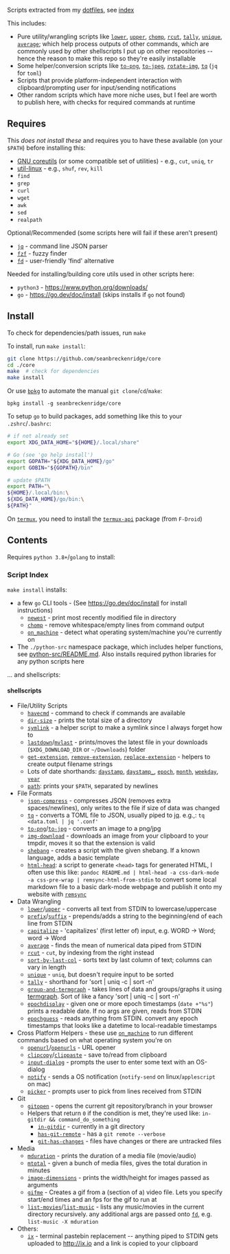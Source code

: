 Scripts extracted from my [dotfiles](https://github.com/seanbreckenridge/dotfiles), see [index](#script-index)

This includes:

- Pure utility/wrangling scripts like [`lower`](./shellscripts/lower), [`upper`](./shellscripts/upper), [`chomp`](./shellscripts/chomp), [`rcut`](./shellscripts/rcut), [`tally`](./shellscripts/tally), [`unique`](./shellscripts/unique), [`average`](./shellscripts/average); which help process outputs of other commands, which are commonly used by other shellscripts I put up on other repositories -- hence the reason to make this repo so they're easily installable
- Some helper/conversion scripts like [`to-png`](./shellscripts/to-png), [`to-jpeg`](./shellscripts/to-jpeg), [`rotate-img`](./shellscripts/rotate-img), [`tq`](./shellscripts/tq) (`jq` for `toml`)
- Scripts that provide platform-independent interaction with clipboard/prompting user for input/sending notifications
- Other random scripts which have more niche uses, but I feel are worth to publish here, with checks for required commands at runtime

## Requires

This _does not install these_ and requires you to have these available (on your `$PATH`) before installing this:

- [GNU coreutils](https://www.gnu.org/software/coreutils/) (or some compatible set of utilities) - e.g., `cut`, `uniq`, `tr`
- [util-linux](https://en.wikipedia.org/wiki/Util-linux) - e.g., `shuf`, `rev`, `kill`
- `find`
- `grep`
- `curl`
- `wget`
- `awk`
- `sed`
- `realpath`

Optional/Recommended (some scripts here will fail if these aren't present)

- [`jq`](https://stedolan.github.io/jq/) - command line JSON parser
- [`fzf`](https://github.com/junegunn/fzf#installation) - fuzzy finder
- [`fd`](https://github.com/sharkdp/fd#installation) - user-friendly 'find' alternative

Needed for installing/building core utils used in other scripts here:

- `python3` - <https://www.python.org/downloads/>
- `go` - <https://go.dev/doc/install> (skips installs if `go` not found)

## Install

To check for dependencies/path issues, run `make`

To install, run `make install`:

```bash
git clone https://github.com/seanbreckenridge/core
cd ./core
make  # check for dependencies
make install
```

Or use [`bpkg`](https://github.com/bpkg/bpkg) to automate the manual `git clone`/`cd`/`make`:

```
bpkg install -g seanbreckenridge/core
```

To setup `go` to build packages, add something like this to your `.zshrc`/`.bashrc`:

```bash
# if not already set
export XDG_DATA_HOME="${HOME}/.local/share"

# Go (see 'go help install')
export GOPATH="${XDG_DATA_HOME}/go"
export GOBIN="${GOPATH}/bin"

# update $PATH
export PATH="\
${HOME}/.local/bin:\
${XDG_DATA_HOME}/go/bin:\
${PATH}"
```

On [`termux`](https://termux.dev/en/), you need to install the [`termux-api`](https://github.com/termux/termux-api) package (from `F-Droid`)

## Contents

Requires `python 3.8+`/`golang` to install:

### Script Index

`make install` installs:

- a few `go` CLI tools - (See <https://go.dev/doc/install> for install instructions)
  - [`newest`](https://github.com/seanbreckenridge/newest) - print most recently modified file in directory
  - [`chomp`](https://github.com/seanbreckenridge/chomp) - remove whitespace/empty lines from command output
  - [`on_machine`](https://github.com/seanbreckenridge/on_machine) - detect what operating system/machine you're currently on
- The `./python-src` namespace package, which includes helper functions, see [python-src/README.md](./python-src/README.md). Also installs required python libraries for any python scripts here

... and shellscripts:

#### shellscripts

- File/Utility Scripts
  - [`havecmd`](./shellscripts/havecmd) - command to check if commands are available
  - [`dir-size`](./shellscripts/dir-size) - prints the total size of a directory
  - [`symlink`](./shellscripts/symlink) - a helper script to make a symlink since I always forget how to
  - [`lastdown`](./shellscripts/lastdown)/[`mvlast`](./shellscripts/mvlast) - prints/moves the latest file in your downloads (`$XDG_DOWNLOAD_DIR` or `~/Downloads`) folder
  - [`get-extension`](./shellscripts/get-extension), [`remove-extension`](./shellscripts/remove-extension), [`replace-extension`](./shellscripts/replace-extension) - helpers to create output filename strings
  - Lots of date shorthands: [`daystamp`](./shellscripts/daystamp), [`daystamp_`](./shellscripts/daystamp_), [`epoch`](./shellscripts/epoch), [`month`](./shellscripts/month), [`weekday`](./shellscripts/weekday), [`year`](./shellscripts/year)
  - [`path`](./shellscripts/path): prints your `$PATH`, separated by newlines
- File Formats
  - [`json-compress`](./shellscripts/json-compress) - compresses JSON (removes extra spaces/newlines), only writes to the file if size of data was changed
  - [`tq`](./shellscripts/tq) - converts a TOML file to JSON, usually piped to [jq](https://github.com/stedolan/jq). e.g.,: `tq <data.toml | jq '.conf'`
  - [`to-png`](./shellscripts/to-png)/[`to-jpg`](./shellscripts/to-jpg) - converts an image to a png/jpg
  - [`img-download`](./shellscripts/img-download) - downloads an image from your clipboard to your tmpdir, moves it so that the extension is valid
  - [`shebang`](./shellscripts/shebang) - creates a script with the given shebang. If a known language, adds a basic template
  - [`html-head`](./shellscripts/html-head): a script to generate `<head>` tags for generated HTML, I often use this like: `pandoc README.md | html-head -a css-dark-mode -a css-pre-wrap | remsync-html-from-stdin` to convert some local markdown file to a basic dark-mode webpage and publish it onto my website with [`remsync`](https://github.com/seanbreckenridge/vps/blob/master/remsync)
- Data Wrangling
  - [`lower`](./shellscripts/lower)/[`upper`](./shellscripts/upper) - converts all text from STDIN to lowercase/uppercase
  - [`prefix`](./shellscripts/prefix)/[`suffix`](./shellscripts/suffix) - prepends/adds a string to the beginning/end of each line from STDIN
  - [`capitalize`](./shellscripts/capitalize) - 'capitalizes' (first letter of) input, e.g. WORD -> Word; word -> Word
  - [`average`](./shellscripts/average) - finds the mean of numerical data piped from STDIN
  - [`rcut`](./shellscripts/rcut) - `cut`, by indexing from the right instead
  - [`sort-by-last-col`](./shellscripts/sort-by-last-col) - sorts text by last column of text; columns can vary in length
  - [`unique`](./shellscripts/unique) - `uniq`, but doesn't require input to be sorted
  - [`tally`](./shellscripts/tally) - shorthand for 'sort | uniq -c | sort -n'
  - [`group-and-termgraph`](./shellscripts/group-and-termgraph) - takes lines of data and groups/graphs it using [termgraph](https://github.com/mkaz/termgraph). Sort of like a fancy 'sort | uniq -c | sort -n'
  - [`epochdisplay`](./shellscripts/epochdisplay) - given one or more epoch timestamps (`date +"%s"`) prints a readable date. If no args are given, reads from STDIN
  - [`epochguess`](./shellscripts/epochguess) - reads anything from STDIN. convert any epoch timestamps that looks like a datetime to local-readable timestamps
- Cross Platform Helpers - these use [`on_machine`](https://github.com/seanbreckenridge/on_machine) to run different commands based on what operating system you're on
  - [`openurl`](./shellscripts/openurl)/[`openurls`](./shellscripts/openurls) - URL opener
  - [`clipcopy`](./shellscripts/clipcopy)/[`clippaste`](./shellscripts/clippaste) - save to/read from clipboard
  - [`input-dialog`](./shellscripts/input-dialog) - prompts the user to enter some text with an OS-dialog
  - [`notify`](./shellscripts/notify) - sends a OS notification (`notify-send` on linux/`applescript` on mac)
  - [`picker`](./shellscripts/picker) - prompts user to pick from lines received from STDIN
- Git
  - [`gitopen`](./shellscripts/gitopen) - opens the current git repository/branch in your browser
  - Helpers that return `0` if the condition is met, they're used like: `in-gitdir && command_do_something`
    - [`in-gitdir`](./shellscripts/in-gitdir) - currently in a git directory
    - [`has-git-remote`](./shellscripts/has-git-remote) - has a `git remote --verbose`
    - [`git-has-changes`](./shellscripts/git-has-changes) - files have changes or there are untracked files
- Media
  - [`mduration`](./shellscripts/mduration) - prints the duration of a media file (movie/audio)
  - [`mtotal`](./shellscripts/mtotal) - given a bunch of media files, gives the total duration in minutes
  - [`image-dimensions`](./shellscripts/image-dimensions) - prints the width/height for images passed as arguments
  - [`gifme`](./shellscripts/gifme) - Creates a gif from a (section of a) video file. Lets you specify start/end times and an fps for the gif to run at
  - [`list-movies`](./shellscripts/list-movies)/[`list-music`](./shellscripts/list-music) - lists any music/movies in the current directory recursively. any additional args are passed onto [`fd`](https://github.com/sharkdp/fd), e.g. `list-music -X mduration`
- Others:
  - [`ix`](./shellscripts/ix) - terminal pastebin replacement -- anything piped to STDIN gets uploaded to <http://ix.io> and a link is copied to your clipboard
